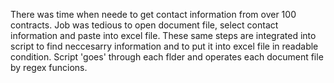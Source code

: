 There was time when neede to get contact information from over 100 contracts. Job was tedious to open document file, select contact information and paste into excel file. These same steps are integrated into script to find neccesarry information and to put it into excel file in readable condition. Script 'goes' through each flder and operates each document file by regex funcions.
